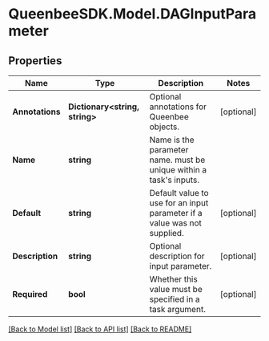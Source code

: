 
# QueenbeeSDK.Model.DAGInputParameter

## Properties

Name | Type | Description | Notes
------------ | ------------- | ------------- | -------------
**Annotations** | **Dictionary&lt;string, string&gt;** | Optional annotations for Queenbee objects. | [optional] 
**Name** | **string** | Name is the parameter name. must be unique within a task&#39;s inputs. | 
**Default** | **string** | Default value to use for an input parameter if a value was not supplied. | [optional] 
**Description** | **string** | Optional description for input parameter. | [optional] 
**Required** | **bool** | Whether this value must be specified in a task argument. | [optional] 

[[Back to Model list]](../README.md#documentation-for-models)
[[Back to API list]](../README.md#documentation-for-api-endpoints)
[[Back to README]](../README.md)


